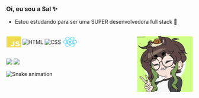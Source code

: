 ### Oi, eu sou a Sal ✨
- Estou estudando para ser uma SUPER desenvolvedora full stack 🐸

<!--- Statuzinhos abaixo. -->
<!--  <div style"display: flex">
 <img height="150em" src="https://github-readme-stats.vercel.app/api?username=dinosalro&show_icons=true&theme=dracula&include_all_commits=true&count_private=true"/>
  <img height="150em" src="https://github-readme-stats.vercel.app/api/top-langs/?username=dinosalro&layout=compact&langs_count=7&theme=dracula"/>
</div> -->
  
  <!-- Icons -->
  
  <div style="display: inline_block"><br>
  <img align="center" alt="JavaScript" height="30" width="40" src="https://raw.githubusercontent.com/devicons/devicon/master/icons/javascript/javascript-plain.svg">
  <img align="center" alt="HTML" height="30" width="40" src="https://cdn.jsdelivr.net/gh/devicons/devicon/icons/html5/html5-plain-wordmark.svg">
  <img align="center" alt="CSS" height="30" width="40" src="https://cdn.jsdelivr.net/gh/devicons/devicon/icons/css3/css3-plain-wordmark.svg">
  <img align="center" alt="React" height="30" width="40" src="https://raw.githubusercontent.com/devicons/devicon/master/icons/react/react-original.svg">
  <img align="right" width="150" height="150" src="https://github.com/dinosalro/dinosalro/blob/main/sal.gif"></a>
</div>
   
   
  
  <!-- Redes sociais -->
  
  ##
  
  <div> 
  <a href="https://www.linkedin.com/in/ana-clara-dantas-8116a7218/" target="_blank"><img src="https://img.shields.io/badge/-LinkedIn-%230077B5?style=for-the-badge&logo=linkedin&logoColor=white" target="_blank"></a>
  <a href = "mailto:acdclara@gmail.com"><img src="https://img.shields.io/badge/Gmail-D14836?style=for-the-badge&logo=gmail&logoColor=white"></a>
  </div>
  
  ![Snake animation](https://github.com/dinosalro/dinosalro/blob/output/github-contribution-grid-snake.svg)
